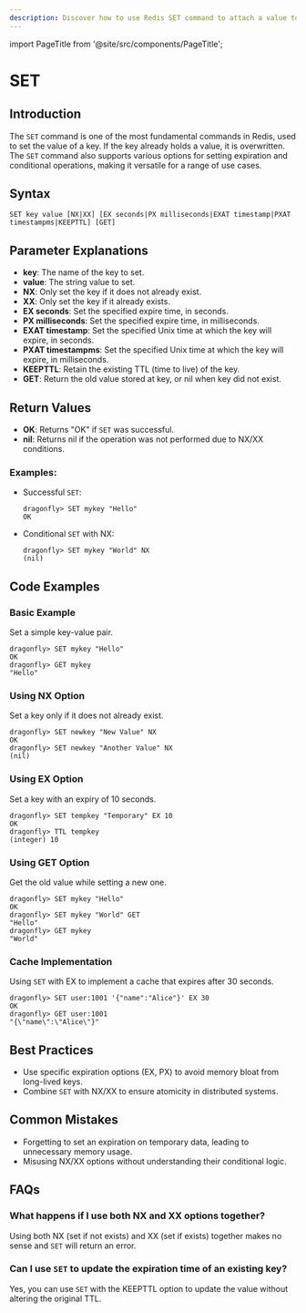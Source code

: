 ```yaml
---
description: Discover how to use Redis SET command to attach a value to a specific key in the database.
---
```


import PageTitle from '@site/src/components/PageTitle';

# SET

<PageTitle title="Redis SET Explained (Better Than Official Docs)" />

## Introduction

The `SET` command is one of the most fundamental commands in Redis, used to set the value of a key. If the key already holds a value, it is overwritten. The `SET` command also supports various options for setting expiration and conditional operations, making it versatile for a range of use cases.

## Syntax

```plaintext
SET key value [NX|XX] [EX seconds|PX milliseconds|EXAT timestamp|PXAT timestampms|KEEPTTL] [GET]
```

## Parameter Explanations

- **key**: The name of the key to set.
- **value**: The string value to set.
- **NX**: Only set the key if it does not already exist.
- **XX**: Only set the key if it already exists.
- **EX seconds**: Set the specified expire time, in seconds.
- **PX milliseconds**: Set the specified expire time, in milliseconds.
- **EXAT timestamp**: Set the specified Unix time at which the key will expire, in seconds.
- **PXAT timestampms**: Set the specified Unix time at which the key will expire, in milliseconds.
- **KEEPTTL**: Retain the existing TTL (time to live) of the key.
- **GET**: Return the old value stored at key, or nil when key did not exist.

## Return Values

- **OK**: Returns "OK" if `SET` was successful.
- **nil**: Returns nil if the operation was not performed due to NX/XX conditions.

### Examples:

- Successful `SET`:

  ```cli
  dragonfly> SET mykey "Hello"
  OK
  ```

- Conditional `SET` with NX:
  ```cli
  dragonfly> SET mykey "World" NX
  (nil)
  ```

## Code Examples

### Basic Example

Set a simple key-value pair.

```cli
dragonfly> SET mykey "Hello"
OK
dragonfly> GET mykey
"Hello"
```

### Using NX Option

Set a key only if it does not already exist.

```cli
dragonfly> SET newkey "New Value" NX
OK
dragonfly> SET newkey "Another Value" NX
(nil)
```

### Using EX Option

Set a key with an expiry of 10 seconds.

```cli
dragonfly> SET tempkey "Temporary" EX 10
OK
dragonfly> TTL tempkey
(integer) 10
```

### Using GET Option

Get the old value while setting a new one.

```cli
dragonfly> SET mykey "Hello"
OK
dragonfly> SET mykey "World" GET
"Hello"
dragonfly> GET mykey
"World"
```

### Cache Implementation

Using `SET` with EX to implement a cache that expires after 30 seconds.

```cli
dragonfly> SET user:1001 '{"name":"Alice"}' EX 30
OK
dragonfly> GET user:1001
"{\"name\":\"Alice\"}"
```

## Best Practices

- Use specific expiration options (EX, PX) to avoid memory bloat from long-lived keys.
- Combine `SET` with NX/XX to ensure atomicity in distributed systems.

## Common Mistakes

- Forgetting to set an expiration on temporary data, leading to unnecessary memory usage.
- Misusing NX/XX options without understanding their conditional logic.

## FAQs

### What happens if I use both NX and XX options together?

Using both NX (set if not exists) and XX (set if exists) together makes no sense and `SET` will return an error.

### Can I use `SET` to update the expiration time of an existing key?

Yes, you can use `SET` with the KEEPTTL option to update the value without altering the original TTL.
